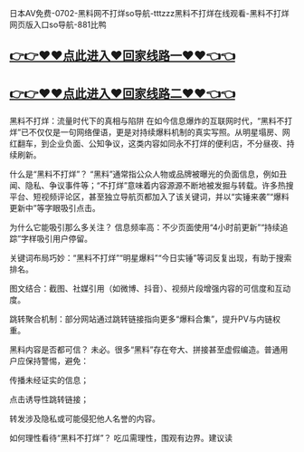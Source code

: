 日本AV免费-0702-黑料网不打烊so导航-tttzzz黑料不打烊在线观看-黑料不打烊网页版入口so导航-881比鸭

## [👉👉♥♥点此进入♥回家线路一♥♥👈👈](https://unpkg.com/182-7run/index.html)
## [👉👉♥♥点此进入♥回家线路二♥♥👈👈](https://unpkg.com/182-8run/index.html)

黑料不打烊：流量时代下的真相与陷阱
在如今信息爆炸的互联网时代，“黑料不打烊”已不仅仅是一句网络俚语，更是对持续爆料机制的真实写照。从明星塌房、网红翻车，到企业负面、公知争议，这类内容如同永不打烊的便利店，不分昼夜、持续刷新。

什么是“黑料不打烊”？
“黑料”通常指公众人物或品牌被曝光的负面信息，例如丑闻、隐私、争议事件等；“不打烊”意味着内容源源不断地被发掘与转载。许多热搜平台、短视频评论区，甚至独立导航页都加入了该关键词，并以“实锤来袭”“爆料更新中”等字眼吸引点击。

为什么它能吸引那么多关注？
信息频率高：不少页面使用“4小时前更新”“持续追踪”字样吸引用户停留。

关键词布局巧妙：“黑料不打烊”“明星爆料”“今日实锤”等词反复出现，有助于搜索排名。

图文结合：截图、社媒引用（如微博、抖音）、视频片段增强内容的可信度和互动度。

跳转聚合机制：部分网站通过跳转链接指向更多“爆料合集”，提升PV与内链权重。

黑料内容是否都可信？
未必。很多“黑料”存在夸大、拼接甚至虚假编造。普通用户应保持警惕，避免：

传播未经证实的信息；

点击诱导性跳转链接；

转发涉及隐私或可能侵犯他人名誉的内容。

如何理性看待“黑料不打烊”？
吃瓜需理性，围观有边界。建议读
